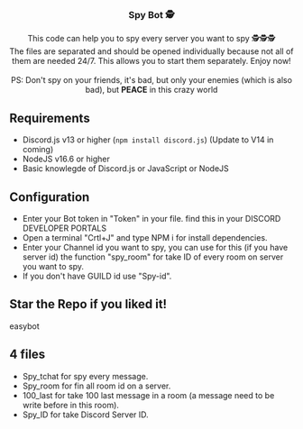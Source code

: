 <h3 align="center">Spy Bot 🕵️</h3>
<p align="center">
	This code can help you to spy every server you want to spy 🕵️🕵️🕵️<BR>
	The files are separated and should be opened individually because not all of them are needed 24/7. This allows you to start them separately. Enjoy now!<BR>
	<BR>PS: Don't spy on your friends, it's bad, but only your enemies (which is also bad), but <strong>PEACE</strong> in this crazy world
</p>


## Requirements
- Discord.js v13 or higher (`npm install discord.js`) (Update to V14 in coming)
- NodeJS v16.6 or higher
- Basic knowlegde of Discord.js or JavaScript or NodeJS

## Configuration
- Enter your Bot token in "Token" in your file. find this in your DISCORD DEVELOPER PORTALS
- Open a terminal "Crtl+J" and type NPM i for install dependencies.
- Enter your Channel id you want to spy, you can use for this (if you have server id) the function "spy_room" for take ID of every room on server you want to spy.
- If you don't have GUILD id use "Spy-id".

## Star the Repo if you liked it!

easybot

## 4 files 
- Spy_tchat for spy every message.
- Spy_room for fin all room id on a server.
- 100_last for take 100 last message in a room (a message need to be write before in this room).
- Spy_ID for take Discord Server ID.

